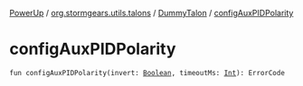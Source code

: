 [PowerUp](../../index.md) / [org.stormgears.utils.talons](../index.md) / [DummyTalon](index.md) / [configAuxPIDPolarity](./config-aux-p-i-d-polarity.md)

# configAuxPIDPolarity

`fun configAuxPIDPolarity(invert: `[`Boolean`](https://kotlinlang.org/api/latest/jvm/stdlib/kotlin/-boolean/index.html)`, timeoutMs: `[`Int`](https://kotlinlang.org/api/latest/jvm/stdlib/kotlin/-int/index.html)`): ErrorCode`